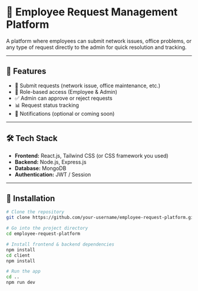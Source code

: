 # 🏢 Employee Request Management Platform

A platform where employees can submit network issues, office problems, or any type of request directly to the admin for quick resolution and tracking.

---

## 🚀 Features

- 📝 Submit requests (network issue, office maintenance, etc.)
- 🔐 Role-based access (Employee & Admin)
- ✅ Admin can approve or reject requests
- 📊 Request status tracking
- 📧 Notifications (optional or coming soon)

---

## 🛠️ Tech Stack

- **Frontend:** React.js, Tailwind CSS (or CSS framework you used)
- **Backend:** Node.js, Express.js
- **Database:** MongoDB
- **Authentication:** JWT / Session 


---

## 🔧 Installation

```bash
# Clone the repository
git clone https://github.com/your-username/employee-request-platform.git

# Go into the project directory
cd employee-request-platform

# Install frontend & backend dependencies
npm install
cd client
npm install

# Run the app
cd ..
npm run dev
